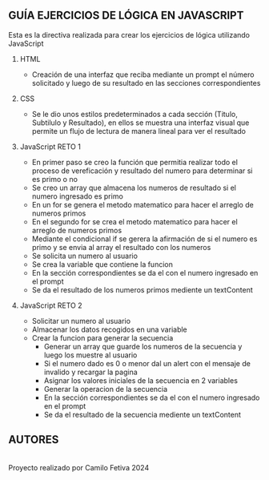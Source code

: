## GUÍA EJERCICIOS DE LÓGICA EN JAVASCRIPT


Esta es la directiva realizada para crear los ejercicios de lógica utilizando JavaScript


1. HTML
    * Creación de una interfaz que reciba mediante un prompt el número solicitado y luego de su resultado en las secciones correspondientes

2. CSS

    * Se le dio unos estilos predeterminados a cada sección (Titulo, Subtilulo y Resultado), en ellos se muestra una interfaz visual que permite un flujo de lectura de manera lineal para ver el resultado

3. JavaScript RETO 1
    * En primer paso se creo la función que permitia realizar todo el proceso de vereficación y resultado del numero para determinar si es primo o no
    * Se creo un array que almacena los numeros de resultado si el numero ingresado es primo
    * En un for se genera el metodo matematico para hacer el arreglo de numeros primos
    * En el segundo for se crea el metodo matematico para hacer el arreglo de numeros primos
    * Mediante el condicional if se gerera la afirmación de si el numero es primo y se envia al array el resultado con los numeros
    * Se solicita un numero al usuario
    * Se crea la variable que contiene la funcion
    * En la sección correspondientes se da el con el numero ingresado en el prompt
    * Se da el resultado de los numeros primos mediente un textContent

4. JavaScript RETO 2
    * Solicitar un numero al usuario
    * Almacenar los datos recogidos en una variable
    * Crear la funcion para generar la secuencia
        * Generar un array que guarde los numeros de la secuencia y luego los muestre al usuario
        * Si el numero dado es 0 o menor dal un alert con el mensaje de invalido y recargar la pagina
        * Asignar los valores iniciales de la secuencia en 2 variables
        * Generar la operacion de la secuencia
        * En la sección correspondientes se da el con el numero ingresado en el prompt
        * Se da el resultado de la secuencia mediente un textContent

## AUTORES
<br> Proyecto realizado por Camilo Fetiva 2024 </br>